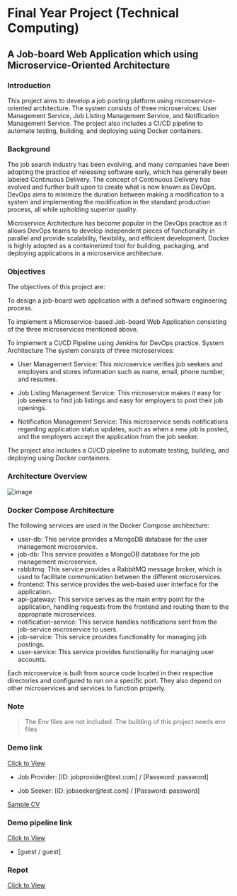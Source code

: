 # Final Year Project (Technical Computing)
## A Job-board Web Application which using Microservice-Oriented Architecture

### Introduction
This project aims to develop a job posting platform using microservice-oriented architecture. The system consists of three microservices: User Management Service, Job Listing Management Service, and Notification Management Service. The project also includes a CI/CD pipeline to automate testing, building, and deploying using Docker containers.

### Background
The job search industry has been evolving, and many companies have been adopting the practice of releasing software early, which has generally been labeled Continuous Delivery. The concept of Continuous Delivery has evolved and further built upon to create what is now known as DevOps. DevOps aims to minimize the duration between making a modification to a system and implementing the modification in the standard production process, all while upholding superior quality.

Microservice Architecture has become popular in the DevOps practice as it allows DevOps teams to develop independent pieces of functionality in parallel and provide scalability, flexibility, and efficient development. Docker is highly adopted as a containerized tool for building, packaging, and deploying applications in a microservice architecture.

### Objectives
The objectives of this project are:

To design a job-board web application with a defined software engineering process.

To implement a Microservice-based Job-board Web Application consisting of the three microservices mentioned above.

To implement a CI/CD Pipeline using Jenkins for DevOps practice.
System Architecture
The system consists of three microservices:

* User Management Service: This microservice verifies job seekers and employers and stores information such as name, email, phone number, and resumes.

* Job Listing Management Service: This microservice makes it easy for job seekers to find job listings and easy for employers to post their job openings.

* Notification Management Service: This microservice sends notifications regarding application status updates, such as when a new job is posted, and the employers accept the application from the job seeker.

The project also includes a CI/CD pipeline to automate testing, building, and deploying using Docker containers.

### Architecture Overview
![image](https://drive.google.com/uc?export=view&id=1pE-K7MZcr6m9RGZ9h8hJpoLIsMCrdvD4)
### Docker Compose Architecture
The following services are used in the Docker Compose architecture:

* user-db: This service provides a MongoDB database for the user management microservice.
* job-db: This service provides a MongoDB database for the job management microservice.
* rabbitmq: This service provides a RabbitMQ message broker, which is used to facilitate communication between the different microservices.
* frontend: This service provides the web-based user interface for the application.
* api-gateway: This service serves as the main entry point for the application, handling requests from the frontend and routing them to the appropriate microservices.
* notification-service: This service handles notifications sent from the job-service microservice to users.
* job-service: This service provides functionality for managing job postings.
* user-service: This service provides functionality for managing user accounts.

Each microservice is built from source code located in their respective directories and configured to run on a specific port. They also depend on other microservices and services to function properly.

### Note 
>The Env files are not included. The building of this project needs env files

### Demo link
[Click to View](https://ec2-13-50-251-216.eu-north-1.compute.amazonaws.com:3000)

* Job Provider: [ID: jobprovider<span>@</span>test.com] / [Password: password]

* Job Seeker: [ID: jobseeker<span>@</span>test.com] / [Password: password]

[Sample CV](https://drive.google.com/file/d/1mmgay_VC5vkAQXiw-6wUqHVfxn0JxMw0/view?usp=share_link)
### Demo pipeline link

 [Click to View](https://ec2-13-50-251-216.eu-north-1.compute.amazonaws.com:8080)

* [guest / guest]

### Repot
[Click to View](https://drive.google.com/file/d/1RK-hnsQcMMPgBTMKSmWrBG2krf0mWYXJ/view?usp=share_link)